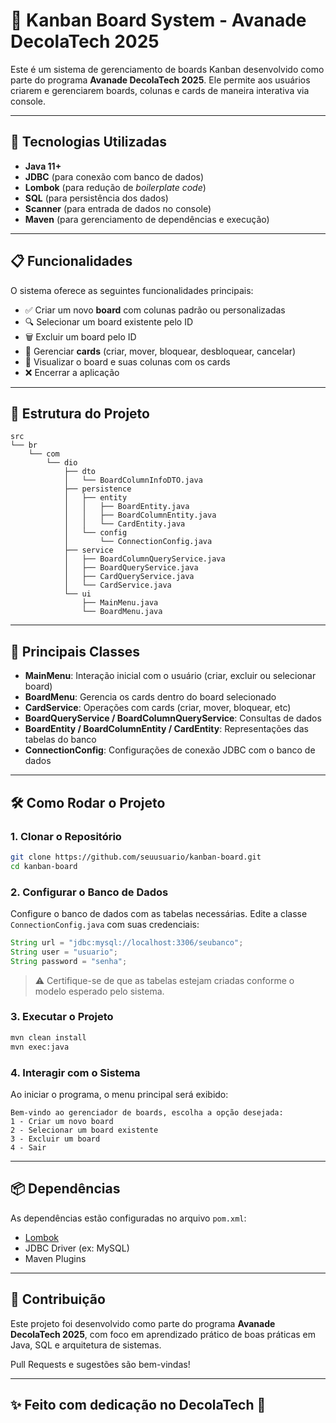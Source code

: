 # 🧠 Kanban Board System - Avanade DecolaTech 2025

Este é um sistema de gerenciamento de boards Kanban desenvolvido como parte do programa **Avanade DecolaTech 2025**. Ele permite aos usuários criarem e gerenciarem boards, colunas e cards de maneira interativa via console.

---

## 🚀 Tecnologias Utilizadas

- **Java 11+**
- **JDBC** (para conexão com banco de dados)
- **Lombok** (para redução de _boilerplate code_)
- **SQL** (para persistência dos dados)
- **Scanner** (para entrada de dados no console)
- **Maven** (para gerenciamento de dependências e execução)

---

## 📋 Funcionalidades

O sistema oferece as seguintes funcionalidades principais:

- ✅ Criar um novo **board** com colunas padrão ou personalizadas
- 🔍 Selecionar um board existente pelo ID
- 🗑️ Excluir um board pelo ID
- 🧩 Gerenciar **cards** (criar, mover, bloquear, desbloquear, cancelar)
- 🧭 Visualizar o board e suas colunas com os cards
- ❌ Encerrar a aplicação

---

## 🧱 Estrutura do Projeto

```
src
└── br
    └── com
        └── dio
            ├── dto
            │   └── BoardColumnInfoDTO.java
            ├── persistence
            │   ├── entity
            │   │   ├── BoardEntity.java
            │   │   ├── BoardColumnEntity.java
            │   │   └── CardEntity.java
            │   └── config
            │       └── ConnectionConfig.java
            ├── service
            │   ├── BoardColumnQueryService.java
            │   ├── BoardQueryService.java
            │   ├── CardQueryService.java
            │   └── CardService.java
            └── ui
                ├── MainMenu.java
                └── BoardMenu.java
```

---

## 🔑 Principais Classes

- **MainMenu**: Interação inicial com o usuário (criar, excluir ou selecionar board)
- **BoardMenu**: Gerencia os cards dentro do board selecionado
- **CardService**: Operações com cards (criar, mover, bloquear, etc)
- **BoardQueryService / BoardColumnQueryService**: Consultas de dados
- **BoardEntity / BoardColumnEntity / CardEntity**: Representações das tabelas do banco
- **ConnectionConfig**: Configurações de conexão JDBC com o banco de dados

---

## 🛠️ Como Rodar o Projeto

### 1. Clonar o Repositório

```bash
git clone https://github.com/seuusuario/kanban-board.git
cd kanban-board
```

### 2. Configurar o Banco de Dados

Configure o banco de dados com as tabelas necessárias. Edite a classe `ConnectionConfig.java` com suas credenciais:

```java
String url = "jdbc:mysql://localhost:3306/seubanco";
String user = "usuario";
String password = "senha";
```

> ⚠️ Certifique-se de que as tabelas estejam criadas conforme o modelo esperado pelo sistema.

### 3. Executar o Projeto

```bash
mvn clean install
mvn exec:java
```

### 4. Interagir com o Sistema

Ao iniciar o programa, o menu principal será exibido:

```
Bem-vindo ao gerenciador de boards, escolha a opção desejada:
1 - Criar um novo board
2 - Selecionar um board existente
3 - Excluir um board
4 - Sair
```

---

## 📦 Dependências

As dependências estão configuradas no arquivo `pom.xml`:

- [Lombok](https://projectlombok.org/)
- JDBC Driver (ex: MySQL)
- Maven Plugins

---

## 🤝 Contribuição

Este projeto foi desenvolvido como parte do programa **Avanade DecolaTech 2025**, com foco em aprendizado prático de boas práticas em Java, SQL e arquitetura de sistemas.

Pull Requests e sugestões são bem-vindas!

---

## ✨ Feito com dedicação no DecolaTech 🚀
